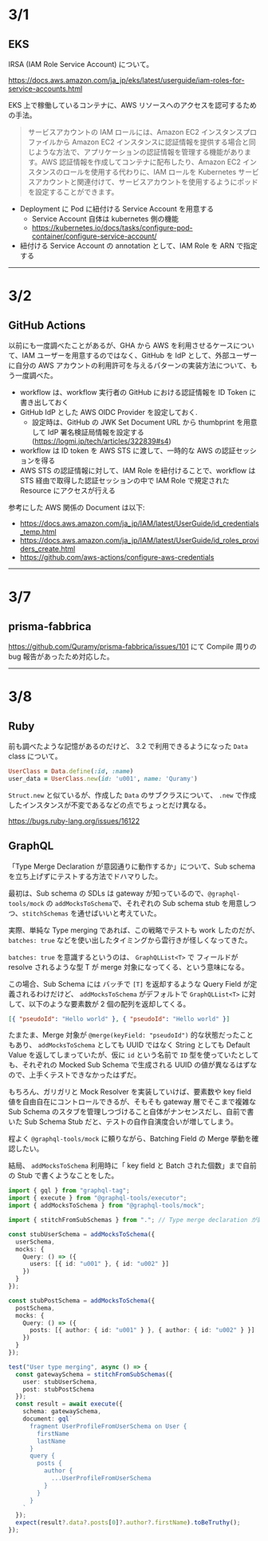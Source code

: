 # 3/1

## EKS

IRSA (IAM Role Service Account) について。

https://docs.aws.amazon.com/ja_jp/eks/latest/userguide/iam-roles-for-service-accounts.html

EKS 上で稼働しているコンテナに、AWS リソースへのアクセスを認可するための手法。

> サービスアカウントの IAM ロールには、Amazon EC2 インスタンスプロファイルから Amazon EC2 インスタンスに認証情報を提供する場合と同じような方法で、アプリケーションの認証情報を管理する機能があります。AWS 認証情報を作成してコンテナに配布したり、Amazon EC2 インスタンスのロールを使用する代わりに、IAM ロールを Kubernetes サービスアカウントと関連付けて、サービスアカウントを使用するようにポッドを設定することができます。

- Deployment に Pod に紐付ける Service Account を用意する
  - Service Account 自体は kubernetes 側の機能
  - https://kubernetes.io/docs/tasks/configure-pod-container/configure-service-account/
- 紐付ける Service Account の annotation として、IAM Role を ARN で指定する

---

# 3/2

## GitHub Actions

以前にも一度調べたことがあるが、GHA から AWS を利用させるケースについて、IAM ユーザーを用意するのではなく、GitHub を IdP として、外部ユーザーに自分の AWS アカウントの利用許可を与えるパターンの実装方法について、もう一度調べた。

- workflow は、workflow 実行者の GitHub における認証情報を ID Token に書き出しておく
- GitHub IdP とした AWS OIDC Provider を設定しておく.
  - 設定時は、GitHub の JWK Set Document URL から thumbprint を用意して IdP 署名検証局情報を設定する(https://logmi.jp/tech/articles/322839#s4)
- workflow は ID token を AWS STS に渡して、一時的な AWS の認証セッションを得る
- AWS STS の認証情報に対して、IAM Role を紐付けることで、workflow は STS 経由で取得した認証セッションの中で IAM Role で規定された Resource にアクセスが行える

参考にした AWS 関係の Document は以下:

- https://docs.aws.amazon.com/ja_jp/IAM/latest/UserGuide/id_credentials_temp.html
- https://docs.aws.amazon.com/ja_jp/IAM/latest/UserGuide/id_roles_providers_create.html
- https://github.com/aws-actions/configure-aws-credentials

---

# 3/7

## prisma-fabbrica

https://github.com/Quramy/prisma-fabbrica/issues/101 にて Compile 周りの bug 報告があったため対応した。

---

# 3/8

## Ruby

前も調べたような記憶があるのだけど、 3.2 で利用できるようになった `Data` class について。

```ruby
UserClass = Data.define(:id, :name)
user_data = UserClass.new(id: 'u001', name: 'Quramy')
```

`Struct.new` と似ているが、作成した `Data` のサブクラスについて、 `.new` で作成したインスタンスが不変であるなどの点でちょっとだけ異なる。

https://bugs.ruby-lang.org/issues/16122

## GraphQL

「Type Merge Declaration が意図通りに動作するか」について、Sub schema を立ち上げずにテストする方法でドハマりした。

最初は、Sub schema の SDLs は gateway が知っているので、`@graphql-tools/mock` の `addMocksToSchema`で、それぞれの Sub schema stub を用意しつつ、`stitchSchemas` を通せばいいと考えていた。

実際、単純な Type merging であれば、この戦略でテストも work したのだが、 `batches: true` などを使い出したタイミングから雲行きが怪しくなってきた。

`batches: true` を意識するというのは、 `GraphQLList<T>` で フィールドが resolve されるような型 T が merge 対象になってくる、という意味になる。

この場合、Sub Schema には バッチで `[T]` を返却するような Query Field が定義されるわけだけど、 `addMocksToSchema` がデフォルトで `GraphQLList<T>` に対して、以下のような要素数が 2 個の配列を返却してくる。

```json
[{ "pseudoId": "Hello world" }, { "pseudoId": "Hello world" }]
```

たまたま、Merge 対象が `@merge(keyField: "pseudoId")` 的な状態だったこともあり、 `addMocksToSchema` としても UUID ではなく String としても Default Value を返してしまっていたが、仮に `id` という名前で `ID` 型を使っていたとしても、それぞれの Mocked Sub Schema で生成される UUID の値が異なるはずなので、上手くテストできなかったはずだ。

もちろん、ガリガリと Mock Resolver を実装していけば、要素数や key field 値を自由自在にコントロールできるが、そもそも gateway 層でそこまで複雑な Sub Schema のスタブを管理しつづけること自体がナンセンスだし、自前で書いた Sub Schema Stub だと、テストの自作自演度合いが増してしまう。

程よく `@graphql-tools/mock` に頼りながら、Batching Field の Merge 挙動を確認したい。

結局、 `addMocksToSchema` 利用時に「 key field と Batch された個数」まで自前の Stub で書くようなことをした。

```ts
import { gql } from "graphql-tag";
import { execute } from "@graphql-tools/executor";
import { addMocksToSchema } from "@graphql-tools/mock";

import { stitchFromSubSchemas } from "."; // Type merge declaration が記述されている関数(= テスト対象)

const stubUserSchema = addMocksToSchema({
  userSchema,
  mocks: {
    Query: () => ({
      users: [{ id: "u001" }, { id: "u002" }]
    })
  }
});

const stubPostSchema = addMocksToSchema({
  postSchema,
  mocks: {
    Query: () => ({
      posts: [{ author: { id: "u001" } }, { author: { id: "u002" } }]
    })
  }
});

test("User type merging", async () => {
  const gatewaySchema = stitchFromSubSchemas({
    user: stubUserSchema,
    post: stubPostSchema
  });
  const result = await execute({
    schema: gatewaySchema,
    document: gql`
      fragment UserProfileFromUserSchema on User {
        firstName
        lastName
      }
      query {
        posts {
          author {
            ...UserProfileFromUserSchema
          }
        }
      }
    `
  });
  expect(result?.data?.posts[0]?.author?.firstName).toBeTruthy();
});
```
